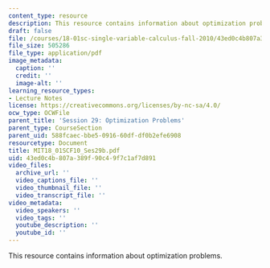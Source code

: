 ```yaml
---
content_type: resource
description: This resource contains information about optimization problems.
draft: false
file: /courses/18-01sc-single-variable-calculus-fall-2010/43ed0c4b807a389f90c49f7c1af7d891_MIT18_01SCF10_Ses29b.pdf
file_size: 505286
file_type: application/pdf
image_metadata:
  caption: ''
  credit: ''
  image-alt: ''
learning_resource_types:
- Lecture Notes
license: https://creativecommons.org/licenses/by-nc-sa/4.0/
ocw_type: OCWFile
parent_title: 'Session 29: Optimization Problems'
parent_type: CourseSection
parent_uid: 588fcaec-bbe5-0916-60df-df0b2efe6908
resourcetype: Document
title: MIT18_01SCF10_Ses29b.pdf
uid: 43ed0c4b-807a-389f-90c4-9f7c1af7d891
video_files:
  archive_url: ''
  video_captions_file: ''
  video_thumbnail_file: ''
  video_transcript_file: ''
video_metadata:
  video_speakers: ''
  video_tags: ''
  youtube_description: ''
  youtube_id: ''
---
```

This resource contains information about optimization problems.